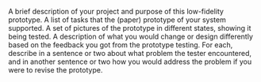 A brief description of your project and purpose of this low-fidelity prototype.
A list of tasks that the (paper) prototype of your system supported.
A set of pictures of the prototype in different states, showing it being tested.
A description of what you would change or design differently based on the feedback you got from the prototype testing. For each, describe in a sentence or two about what problem the tester encountered, and in another sentence or two how you would address the problem if you were to revise the prototype.
